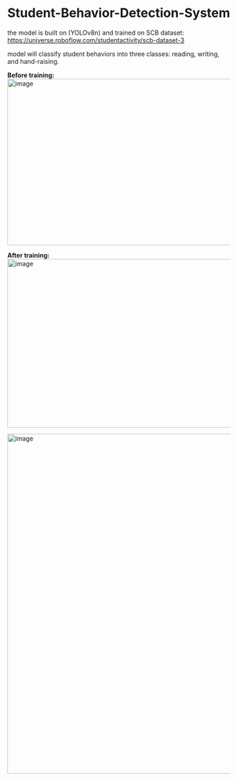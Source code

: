 # Student-Behavior-Detection-System
the model is built on (YOLOv8n) and trained on SCB dataset:
https://universe.roboflow.com/studentactivity/scb-dataset-3

model will classify student behaviors into three classes: reading, writing, and hand-raising.

**Before training:**
<img width="963" height="376" alt="image" src="https://github.com/user-attachments/assets/7b02ec14-1d00-4f84-bb03-1ad1eef994c2" />

**After training:**
<img width="974" height="381" alt="image" src="https://github.com/user-attachments/assets/3263979b-ed93-4eb2-a6de-b4da316d3349" />

<img width="1079" height="768" alt="image" src="https://github.com/user-attachments/assets/f821f73d-025a-4f18-b271-7fd3b03e6618" />





